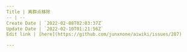 ```yaml
---
Title | 离群点移除
-- | --
Create Date | `2022-02-08T02:03:37Z`
Update Date | `2022-02-10T01:21:56Z`
Edit link | [here](https://github.com/junxnone/aiwiki/issues/287)

---
```


